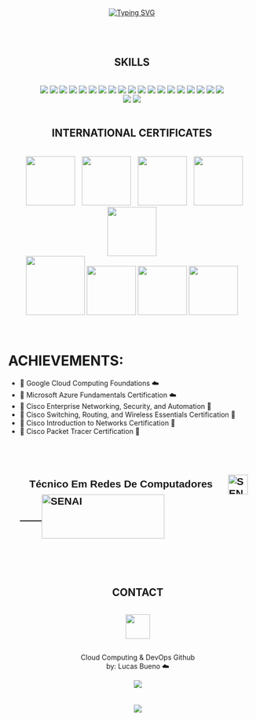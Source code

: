 <br><br><br>
<div align="center">
   <a href="https://git.io/typing-svg"><img src="https://readme-typing-svg.herokuapp.com?font=Share+Tech&weight=100&size=24&duration=2500&pause=600&color=00F716&center=true&width=500&lines=Procurando+um+novo+membro%3F;Saiba+que+eu+posso+te+ajudar!;Dê+uma+olhadinha+abaixo+%F0%9F%98%89%3A](https://readme-typing-svg.herokuapp.com/?font=Share+Tech&weight=100&size=24&duration=2500&pause=600&color=00F716&center=true&width=500&lines=Looking+for+a+new+member%3F;Know+that+I+can+help!;Take+a+look+bellow+%F0%9F%98%89%3A)" alt="Typing SVG" /></a>
</div>
<br><br><br>

<div align="center">
    <h2>SKILLS</h2><br>
    <div>
        <img src="https://skillicons.dev/icons?i=linux">
        <img src="https://skillicons.dev/icons?i=bash">
        <img src="https://skillicons.dev/icons?i=gcp">
        <img src="https://skillicons.dev/icons?i=github">
        <img src="https://skillicons.dev/icons?i=aws">
        <img src="https://skillicons.dev/icons?i=mysql">
        <img src="https://skillicons.dev/icons?i=docker">
        <img src="https://skillicons.dev/icons?i=terraform">
        <img src="https://skillicons.dev/icons?i=kubernetes">
        <img src="https://skillicons.dev/icons?i=vscode">
        <img src="https://skillicons.dev/icons?i=windows">
        <img src="https://skillicons.dev/icons?i=prometheus">
        <img src="https://skillicons.dev/icons?i=grafana">
        <img src="https://skillicons.dev/icons?i=git">
        <img src="https://skillicons.dev/icons?i=nginx">
        <img src="https://skillicons.dev/icons?i=python">
        <img src="https://skillicons.dev/icons?i=azure">
        <img src="https://skillicons.dev/icons?i=ansible">
        <img src="https://skillicons.dev/icons?i=postman">
        <div align="center">
        <img src="https://img.shields.io/badge/Snyk-4C4A73?style=for-the-badge&logo=snyk&logoColor=white">
        <img src="https://img.shields.io/badge/Azure_DevOps-0078D7?style=for-the-badge&logo=azure-devops&logoColor=white">
        </div>
    </div>
    <br>
    <div align="center">
        <h2>INTERNATIONAL CERTIFICATES</h2><br>
        <img src="https://images.credly.com/size/340x340/images/70d71df5-f3dc-4380-9b9d-f22513a70417/CCNAITN__1_.png" width="100" hspace="10">
        <img src="https://images.credly.com/size/340x340/images/0a6d331e-8abf-4272-a949-33f754569a76/CCNAENSA__1_.png" width="100">
        <img src="https://images.credly.com/size/340x340/images/f4ccdba9-dd65-4349-baad-8f05df116443/CCNASRWE__1_.png" width="100" hspace="10">
        <img src="https://images.credly.com/size/340x340/images/eea11cba-2a98-4bbe-bad2-447878dd34a2/image.png" width="100">
        <img src="https://images.credly.com/size/340x340/images/42326d44-14ff-4eda-b9c5-7d8f12919253/image.png" width="100">
       <div align="center">
          <img src="https://images.credly.com/size/340x340/images/e1131ae3-4a52-4af1-9801-b7853767cf79/image.png" width="120">
          <img src="https://images.credly.com/size/340x340/images/68756311-9319-4eeb-a2b7-76defc8dd8a2/image.png" width="100">
          <img src="https://images.credly.com/size/340x340/images/4dda8ae4-99ee-476c-bca3-6f0adbab42fe/image.png" width="100">
          <img src="https://images.credly.com/size/340x340/images/be8fcaeb-c769-4858-b567-ffaaa73ce8cf/image.png" width="100">
       </div>
    </div>
</div>
<br><br>

# ACHIEVEMENTS:
* 🥇 Google Cloud Computing Foundations :cloud:
* 🏅 Microsoft Azure Fundamentals Certification :cloud: 
* 🏅 Cisco Enterprise Networking, Security, and Automation :large_blue_circle: 
* 🏅 Cisco Switching, Routing, and Wireless Essentials Certification :large_blue_circle: 
* 🏅 Cisco Introduction to Networks Certification :large_blue_circle: 
* 🏅 Cisco Packet Tracer Certification :large_blue_circle: 
<br><br>
<br><br>
    <table>
<a>
<h2 style="font-family: 'Bodoni', sans-serif;">ㅤTécnico Em Redes De Computadores ㅤ
  <a href="https://github.com/lucasgbueno/lucasgbueno/blob/main/README-INTERACTIVE-1.md">
  <img align="center" alt="SENAI" height="40" width="40" src="https://icon-library.com/images/white-play-icon/white-play-icon-13.jpg"/>ㅤㅤ
  <img align="center" alt="SENAI" height="90" width="250" src="https://img.swapcard.com/?u=https%3A%2F%2Fcdn-api.swapcard.com%2Fpublic%2Fimages%2F7b8d017b016349088959c85e0b48fe9e.png&q=0.8&m=fit&w=400&h=200" />
</h2>
</a>
</table>

<br><br>
<div align="center">
    <h2>CONTACT</h2>
    <p align="center">
    <a href="https://www.linkedin.com/in/lgbuenoo/"><img src="https://skillicons.dev/icons?i=linkedin" width="50" hspace="0" vspace="15"></a>
    </p>
    <p align="center">
    Cloud Computing & DevOps Github <br>
    by: Lucas Bueno ☁️
    </p>
</div>



<div align="center">
<img src="https://github-readme-streak-stats.herokuapp.com?user=lucasgbueno&theme=dark"> <br><br><br>
<img src="https://komarev.com/ghpvc/?username=lucasgbueno">
</div>
